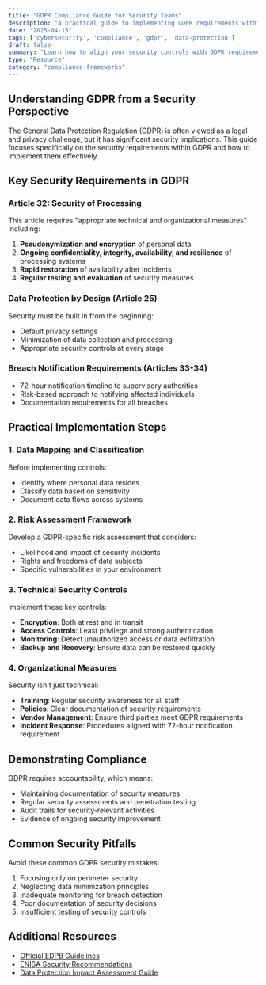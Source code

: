 ```yaml
---
title: "GDPR Compliance Guide for Security Teams"
description: "A practical guide to implementing GDPR requirements within your security program."
date: "2025-04-15"
tags: ['cybersecurity', 'compliance', 'gdpr', 'data-protection']
draft: false
summary: "Learn how to align your security controls with GDPR requirements, implement data protection by design, and establish processes for handling data subject rights and breach notifications."
type: "Resource"
category: "compliance-frameworks"
---
```


## Understanding GDPR from a Security Perspective

The General Data Protection Regulation (GDPR) is often viewed as a legal and privacy challenge, but it has significant security implications. This guide focuses specifically on the security requirements within GDPR and how to implement them effectively.

## Key Security Requirements in GDPR

### Article 32: Security of Processing

This article requires "appropriate technical and organizational measures" including:

1. **Pseudonymization and encryption** of personal data
2. **Ongoing confidentiality, integrity, availability, and resilience** of processing systems
3. **Rapid restoration** of availability after incidents
4. **Regular testing and evaluation** of security measures

### Data Protection by Design (Article 25)

Security must be built in from the beginning:

- Default privacy settings
- Minimization of data collection and processing
- Appropriate security controls at every stage

### Breach Notification Requirements (Articles 33-34)

- 72-hour notification timeline to supervisory authorities
- Risk-based approach to notifying affected individuals
- Documentation requirements for all breaches

## Practical Implementation Steps

### 1. Data Mapping and Classification

Before implementing controls:

- Identify where personal data resides
- Classify data based on sensitivity
- Document data flows across systems

### 2. Risk Assessment Framework

Develop a GDPR-specific risk assessment that considers:

- Likelihood and impact of security incidents
- Rights and freedoms of data subjects
- Specific vulnerabilities in your environment

### 3. Technical Security Controls

Implement these key controls:

- **Encryption**: Both at rest and in transit
- **Access Controls**: Least privilege and strong authentication
- **Monitoring**: Detect unauthorized access or data exfiltration
- **Backup and Recovery**: Ensure data can be restored quickly

### 4. Organizational Measures

Security isn't just technical:

- **Training**: Regular security awareness for all staff
- **Policies**: Clear documentation of security requirements
- **Vendor Management**: Ensure third parties meet GDPR requirements
- **Incident Response**: Procedures aligned with 72-hour notification requirement

## Demonstrating Compliance

GDPR requires accountability, which means:

- Maintaining documentation of security measures
- Regular security assessments and penetration testing
- Audit trails for security-relevant activities
- Evidence of ongoing security improvement

## Common Security Pitfalls

Avoid these common GDPR security mistakes:

1. Focusing only on perimeter security
2. Neglecting data minimization principles
3. Inadequate monitoring for breach detection
4. Poor documentation of security decisions
5. Insufficient testing of security controls

## Additional Resources

- [Official EDPB Guidelines](https://edpb.europa.eu/our-work-tools/general-guidance/guidelines-recommendations-best-practices_en)
- [ENISA Security Recommendations](https://www.enisa.europa.eu/publications/recommendations-on-shaping-technology-according-to-gdpr-provisions)
- [Data Protection Impact Assessment Guide](/resources/compliance-frameworks/data-protection-impact-assessment-dpia-guide)
